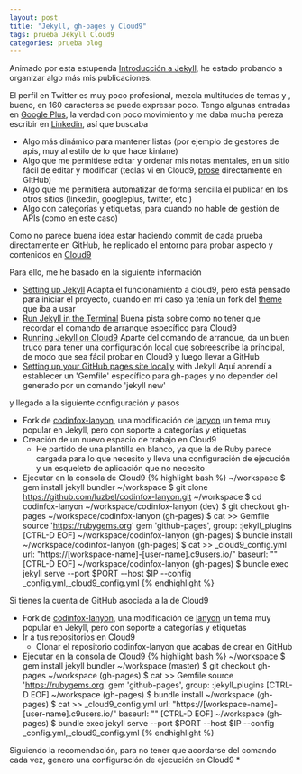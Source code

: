```yaml
---
layout: post
title: "Jekyll, gh-pages y Cloud9"
tags: prueba Jekyll Cloud9
categories: prueba blog
---
```


Animado por esta estupenda [Introducción a Jekyll](http://juanjosalvador.es/presentaciones/jekyll.html#/), he estado probando a organizar algo más mis publicaciones. 

El perfil en Twitter es muy poco profesional, mezcla multitudes de temas y , bueno, en 160 caracteres se puede expresar poco. Tengo algunas entradas en [Google Plus](https://plus.google.com/102297748253214407201), la verdad con poco movimiento y me daba mucha pereza escribir en [Linkedin](https://www.linkedin.com), así que buscaba

* Algo más dinámico para mantener listas (por ejemplo de gestores de apis, muy al estilo de lo que hace kinlane)
* Algo que me permitiese editar y ordenar mis notas mentales, en un sitio fácil de editar y modificar (teclas vi en Cloud9, [prose](http://prose.io/) directamente en GitHub)
* Algo que me permitiera automatizar de forma sencilla el publicar en los otros sitios (linkedin, googleplus, twitter, etc.)
* Algo con categorías y etiquetas, para cuando no hable de gestión de APIs (como en este caso)

Como no parece buena idea estar haciendo commit de cada prueba directamente en GitHub, he replicado el entorno para probar aspecto y contenidos en [Cloud9](https://c9.io)

Para ello, me he basado en la siguiente información

* [Setting up Jekyll](https://community.c9.io/t/setting-up-jekyll/1707)
Adapta el funcionamiento a cloud9, pero está pensado para iniciar el proyecto, cuando en mi caso ya tenía un fork del [theme](https://github.com/codinfox/codinfox-lanyon) que iba a usar
* [Run Jekyll in the Terminal](https://gist.github.com/Wasserschlange/77b7189c133c15a1d1befab70dc04a8e)
Buena pista sobre como no tener que recordar el comando de arranque específico para Cloud9
* [Running Jekyll on Cloud9](https://www.jflh.ca/2016-01-18-running-jekyll-on-cloud9)
Aparte del comando de arranque, da un buen truco para tener una configuración local que sobreescribe la principal, de modo que sea fácil probar en Cloud9 y luego llevar a GitHub
* [Setting up your GitHub pages site locally](https://help.github.com/articles/setting-up-your-github-pages-site-locally-with-jekyll/) with Jekyll
Aquí aprendí a establecer un 'Gemfile' específico para gh-pages y no depender del generado por un comando 'jekyll new'

y llegado a la siguiente configuración y pasos


* Fork de [codinfox-lanyon](https://github.com/codinfox/codinfox-lanyon), una modificación de [lanyon](https://github.com/poole/lanyon) un tema muy popular en Jekyll, pero con soporte a categorías y etiquetas
* Creación de un nuevo espacio de trabajo en Cloud9
  * He partido de una plantilla en blanco, ya que la de Ruby parece cargada para lo que necesito y lleva una configuración de ejecución y un esqueleto de aplicación que no necesito 
* Ejecutar en la consola de Cloud9
{% highlight bash %}
~/workspace $ gem install jekyll bundler
~/workspace $ git clone https://github.com/luzbel/codinfox-lanyon.git
~/workspace $ cd codinfox-lanyon
~/workspace/codinfox-lanyon (dev) $ git checkout gh-pages
~/workspace/codinfox-lanyon (gh-pages) $ cat >> Gemfile
source 'https://rubygems.org'
gem 'github-pages', group: :jekyll_plugins
[CTRL-D EOF]
~/workspace/codinfox-lanyon (gh-pages) $ bundle install
~/workspace/codinfox-lanyon (gh-pages) $ cat >> _cloud9_config.yml
url: "https://[workspace-name]-[user-name].c9users.io/"
baseurl: ""
[CTRL-D EOF]
~/workspace/codinfox-lanyon (gh-pages) $ bundle exec jekyll serve --port $PORT --host $IP --config _config.yml,_cloud9_config.yml 
{% endhighlight %}


Si tienes la cuenta de GitHub asociada a la de Cloud9
* Fork de [codinfox-lanyon](https://github.com/codinfox/codinfox-lanyon), una modificación de [lanyon](https://github.com/poole/lanyon) un tema muy popular en Jekyll, pero con soporte a categorías y etiquetas
* Ir a tus repositorios en Cloud9
  * Clonar el repositorio codinfox-lanyon que acabas de crear en GitHub
* Ejecutar en la consola de Cloud9
{% highlight bash %}
~/workspace $ gem install jekyll bundler
~/workspace (master) $ git checkout gh-pages
~/workspace (gh-pages) $ cat >> Gemfile
source 'https://rubygems.org'
gem 'github-pages', group: :jekyll_plugins
[CTRL-D EOF]
~/workspace (gh-pages) $ bundle install
~/workspace (gh-pages) $ cat >> _cloud9_config.yml
url: "https://[workspace-name]-[user-name].c9users.io/"
baseurl: ""
[CTRL-D EOF]
~/workspace (gh-pages) $ bundle exec jekyll serve --port $PORT --host $IP --config _config.yml,_cloud9_config.yml 
{% endhighlight %}



Siguiendo la recomendación, para no tener que acordarse del comando cada vez, genero una configuración de ejecución en Cloud9
* 